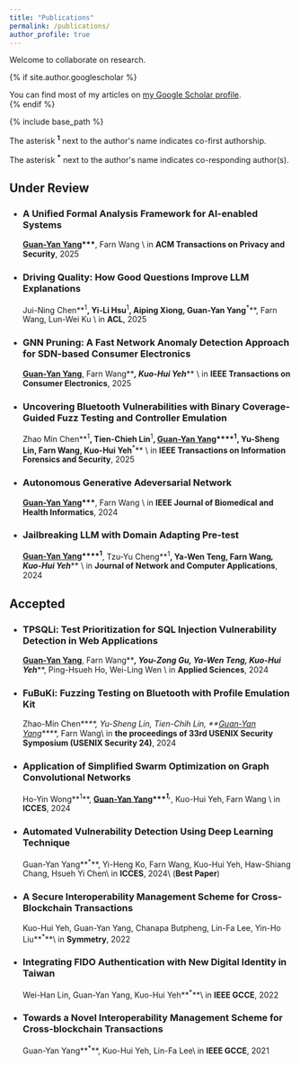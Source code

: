 ```yaml
---
title: "Publications"
permalink: /publications/
author_profile: true
---
```



Welcome to collaborate on research.

{% if site.author.googlescholar %}
  <div class="wordwrap">You can find most of my articles on <a href="{{site.author.googlescholar}}">my Google Scholar profile</a>.</div>
{% endif %}

{% include base_path %}

The asterisk **<sup>1</sup>** next to the author's name indicates co-first authorship.

The asterisk **<sup>*</sup>** next to the author's name indicates co-responding author(s).

## Under Review

- ### A Unified Formal Analysis Framework for AI-enabled Systems  
  **<u>Guan-Yan Yang</u>****<sup>*</sup>**, Farn Wang \\
  in **ACM Transactions on Privacy and Security**, 2025

- ### Driving Quality: How Good Questions Improve LLM Explanations  
  Jui-Ning Chen**<sup>1</sup>**, Yi-Li Hsu**<sup>1</sup>**, Aiping Xiong, Guan-Yan Yang**<sup>*</sup>**, Farn Wang, Lun-Wei Ku \\
  in **ACL**, 2025

- ### GNN Pruning: A Fast Network Anomaly Detection Approach for SDN-based Consumer Electronics
  **<u>Guan-Yan Yang</u>**, Farn Wang**<sup>*</sup>**, Kuo-Hui Yeh**<sup>*</sup>** \\
  in **IEEE Transactions on Consumer Electronics**, 2025

- ### Uncovering Bluetooth Vulnerabilities with Binary Coverage-Guided Fuzz Testing and Controller Emulation
  Zhao Min Chen**<sup>1</sup>**, Tien-Chieh Lin**<sup>1</sup>**, **<u>Guan-Yan Yang</u>****<sup>1</sup>**, Yu-Sheng Lin, Farn Wang, Kuo-Hui Yeh**<sup>*</sup>** \\
  in **IEEE Transactions on Information Forensics and Security**, 2025

- ### Autonomous Generative Adeversarial Network
  **<u>Guan-Yan Yang</u>****<sup>*</sup>**, Farn Wang \\
  in **IEEE Journal of Biomedical and Health Informatics**, 2024

- ### Jailbreaking LLM with Domain Adapting Pre-test
  **<u>Guan-Yan Yang</u>****<sup>1</sup>**, Tzu-Yu Cheng**<sup>1</sup>**, Ya-Wen Teng, Farn Wang**<sup>*</sup>**, Kuo-Hui Yeh**<sup>*</sup>** \\
  in **Journal of Network and Computer Applications**, 2024

## Accepted

- ### TPSQLi: Test Prioritization for SQL Injection Vulnerability Detection in Web Applications

  **<u>Guan-Yan Yang</u>**, Farn Wang**<sup>*</sup>**, You-Zong Gu, Ya-Wen Teng, Kuo-Hui Yeh**<sup>*</sup>**, Ping-Hsueh Ho, Wei-Ling Wen \\
  in **Applied Sciences**, 2024

- ### FuBuKi: Fuzzing Testing on Bluetooth with Profile Emulation Kit

  Zhao-Min Chen**<sup>*</sup>**, Yu-Sheng Lin, Tien-Chih Lin, **<u>Guan-Yan Yang</u>****<sup>*</sup>**, Farn Wang\\
  in **the proceedings of 33rd USENIX Security Symposium (USENIX Security 24)**, 2024

- ### Application of Simplified Swarm Optimization on Graph Convolutional Networks

  Ho-Yin Wong**<sup>1</sup>**, **<u>Guan-Yan Yang</u>****<sup>1,*</sup>**, Kuo-Hui Yeh, Farn Wang \\
  in **ICCES**, 2024

- ### Automated Vulnerability Detection Using Deep Learning Technique

  Guan-Yan Yang**<sup>*</sup>**, Yi-Heng Ko, Farn Wang, Kuo-Hui Yeh, Haw-Shiang Chang, Hsueh Yi Chen\\
  in **ICCES**, 2024\\
  (**Best Paper**)

- ### A Secure Interoperability Management Scheme for Cross-Blockchain Transactions

  Kuo-Hui Yeh, Guan-Yan Yang, Chanapa Butpheng, Lin-Fa Lee, Yin-Ho Liu**<sup>*</sup>**\\
  in **Symmetry**, 2022

- ### Integrating FIDO Authentication with New Digital Identity in Taiwan

  Wei-Han Lin, Guan-Yan Yang, Kuo-Hui Yeh**<sup>*</sup>**\\
  in **IEEE GCCE**, 2022

- ### Towards a Novel Interoperability Management Scheme for Cross-blockchain Transactions

  Guan-Yan Yang**<sup>*</sup>**, Kuo-Hui Yeh, Lin-Fa Lee\\
  in **IEEE GCCE**, 2021
